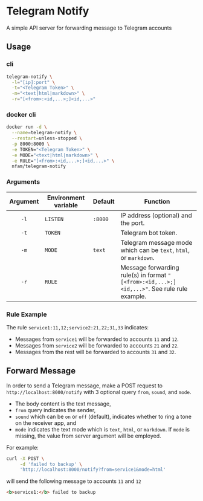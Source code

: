 # Telegram Notify

A simple API server for forwarding message to Telegram accounts

## Usage

### cli

```sh
telegram-notify \
  -l="[ip]:port" \
  -t="<Telegram Token>" \
  -m="<text|html|markdown>" \
  -r="[<from>:<id,...>;]<id,...>"
```

### docker cli

```sh
docker run -d \
  --name=telegram-notify \
  --restart=unless-stopped \
  -p 8000:8000 \
  -e TOKEN="<Telegram Token>" \
  -e MODE="<text|html|markdown>" \
  -e RULE="[<from>:<id,...>;]<id,...>" \
  nfam/telegram-notify
```

### Arguments

| Argument | Environment variable | Default | Function |
| :----:   | ---                  | ---     | ---      |
| `-l`     | `LISTEN`             | `:8000` | IP address (optional) and the port. |
| `-t`     | `TOKEN`              |         | Telegram bot token. |
| `-m`     | `MODE`               | `text`  | Telegram message mode which can be `text`, `html`, or `markdown`. |
| `-r`     | `RULE`               |         | Message forwarding rule(s) in format `"[<from>:<id,...>;]<id,...>"`. See rule rule example. |

### Rule Example 

The rule `service1:11,12;service2:21,22;31,33` indicates:
* Messages from `service1` will be forwarded to accounts `11` and `12`.
* Messages from `service2` will be forwarded to accounts `21` and `22`.
* Messages from the rest will be forwarded to accounts `31` and `32`.

## Forward Message

In order to send a Telegram message, make a POST request to `http://localhost:8000/notify` with 3 optional query `from`, `sound`, and `mode`.
* The body content is the text message,
* `from` query indicates the sender,
* `sound` which can be `on` or `off` (default), indicates whether to ring a tone on the receiver app, and
* `mode` indicates the text mode which is `text`, `html`, or `markdown`. If `mode` is missing, the value from server argument will be employed.

For example:


```sh
curl -X POST \
     -d 'failed to backup' \
     'http://localhost:8000/notify?from=service1&mode=html'
```

will send the following message to accounts `11` and `12`

```html
<b>service1:</b> failed to backup
```